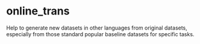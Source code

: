 # online_trans
Help to generate new datasets in other languages from original datasets, especially from those standard popular baseline datasets for specific tasks.
